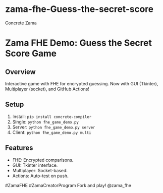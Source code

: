 # zama-fhe-Guess-the-secret-score
Concrete Zama
# Zama FHE Demo: Guess the Secret Score Game

## Overview
Interactive game with FHE for encrypted guessing. Now with GUI (Tkinter), Multiplayer (socket), and GitHub Actions!

## Setup
1. Install: `pip install concrete-compiler`
2. Single: `python fhe_game_demo.py`
3. Server: `python fhe_game_demo.py server`
4. Client: `python fhe_game_demo.py multi`

## Features
- FHE: Encrypted comparisons.
- GUI: Tkinter interface.
- Multiplayer: Socket-based.
- Actions: Auto-test on push.

#ZamaFHE #ZamaCreatorProgram
Fork and play! @zama_fhe
